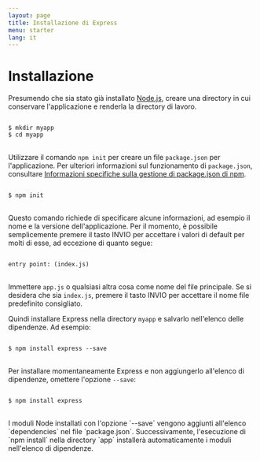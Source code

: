 ```yaml
---
layout: page
title: Installazione di Express
menu: starter
lang: it
---
```


# Installazione

Presumendo che sia stato già installato [Node.js](https://nodejs.org/), creare una directory in cui conservare l'applicazione e renderla la directory di lavoro.

<pre>
<code class="language-sh" translate="no">
$ mkdir myapp
$ cd myapp
</code>
</pre>

Utilizzare il comando `npm init` per creare un file `package.json` per l'applicazione.
Per ulteriori informazioni sul funzionamento di `package.json`, consultare [Informazioni specifiche sulla gestione di package.json di npm](https://docs.npmjs.com/files/package.json).

<pre>
<code class="language-sh" translate="no">
$ npm init
</code>
</pre>

Questo comando richiede di specificare alcune informazioni, ad esempio il nome e la versione dell'applicazione.
Per il momento, è possibile semplicemente premere il tasto INVIO per accettare i valori di default per molti di esse, ad eccezione di quanto segue:

<pre>
<code class="language-sh" translate="no">
entry point: (index.js)
</code>
</pre>

Immettere `app.js` o qualsiasi altra cosa come nome del file principale. Se si desidera che sia `index.js`, premere il tasto INVIO per accettare il nome file predefinito consigliato.

Quindi installare Express nella directory `myapp` e salvarlo nell'elenco delle dipendenze. Ad esempio:

<pre>
<code class="language-sh" translate="no">
$ npm install express --save
</code>
</pre>

Per installare momentaneamente Express e non aggiungerlo all'elenco di dipendenze, omettere l'opzione `--save`:

<pre>
<code class="language-sh" translate="no">
$ npm install express
</code>
</pre>

<div class="doc-box doc-info" markdown="1">
I moduli Node installati con l'opzione `--save` vengono aggiunti all'elenco `dependencies` nel file `package.json`.
Successivamente, l'esecuzione di `npm install` nella directory `app` installerà automaticamente i moduli nell'elenco di dipendenze.
</div>
